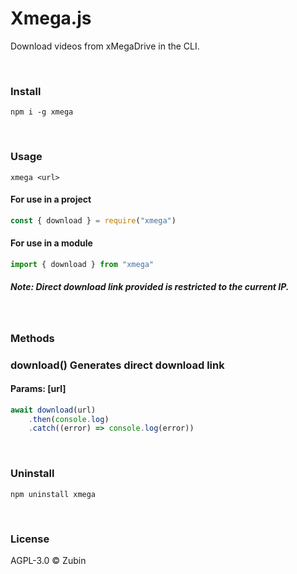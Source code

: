 # Xmega.js

Download videos from xMegaDrive in the CLI.

<br>

### Install

```shell
npm i -g xmega
```

<br>

### Usage

```shell
xmega <url>
```

#### For use in a project

```js
const { download } = require("xmega")
```

#### For use in a module

```js
import { download } from "xmega"
```

##### _Note:_ Direct download link provided is restricted to the current IP.

<br>

### Methods

### download() Generates direct download link

#### Params: [url]

~~~js
await download(url)
    .then(console.log)
    .catch((error) => console.log(error))
~~~

<br>

### Uninstall

```shell
npm uninstall xmega
```

<br>

### License

AGPL-3.0 ©️ Zubin